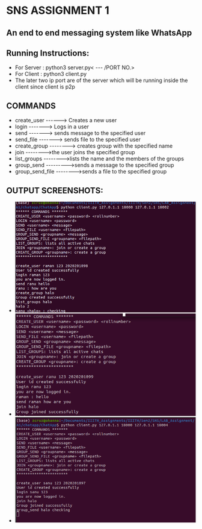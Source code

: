 # SNS ASSIGNMENT 1
## An end to end messaging system like WhatsApp


## Running Instructions:
* For Server : python3 server.py< --- /PORT NO.>
* For Client : python3 client.py<SERVER IP> <SERVER PORT> <IP> <PORT NO.>
* The later two ip port are of the server which will be running inside the client since client is p2p

## COMMANDS
* create_user   <username>   <password>  <rollnumber> ------> Creates a new user
* login <username> <password> -------> Logs in a user
* send <username> <message>   -------> sends message to the specified user
* send_file <username> <filepath>   -------> sends file to the specified user
* create_group <groupname>                --------> creates group with the specified name
* join <groupname>   -------->the user joins the specified group
* list_groups  -------->lists the name and the members of the groups
* group_send <gropname> <message>    --------->sends a message to the specified group
* group_send_file <groupname> <filepath>-------->sends a file to the specified group


## OUTPUT SCREENSHOTS:
* ![Image 1](img1.png)
* ![Image 2](img2.png)
* ![Image 3](img3.png)
